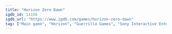 ```yaml
---
title: "Horizon Zero Dawn"
igdb_id: 11156
igdb_url: "https://www.igdb.com/games/horizon-zero-dawn"
tag: ["Main game", "Horizon", "Guerrilla Games", "Sony Interactive Entertainment", "Shooter", "Role-playing (RPG)", "Adventure", "Single player", "Third person", "Action", "Science fiction", "Stealth", "Drama", "Open world"]
---
```

